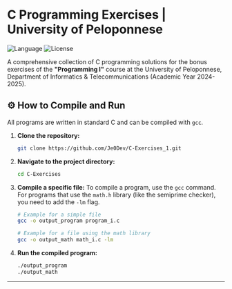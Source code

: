 # C Programming Exercises | University of Peloponnese

![Language](https://img.shields.io/badge/Language-C-blue.svg)
![License](https://img.shields.io/badge/License-MIT-yellow.svg)

A comprehensive collection of C programming solutions for the bonus exercises of the **"Programming I"** course at the University of Peloponnese, Department of Informatics & Telecommunications (Academic Year 2024-2025).

## ⚙️ How to Compile and Run

All programs are written in standard C and can be compiled with `gcc`.

1.  **Clone the repository:**
    ```bash
    git clone https://github.com/Je0Dev/C-Exercises_1.git
    ```

2.  **Navigate to the project directory:**
    ```bash
    cd C-Exercises
    ```

3.  **Compile a specific file:**
    To compile a program, use the `gcc` command. For programs that use the `math.h` library (like the semiprime checker), you need to add the `-lm` flag.
    ```bash
    # Example for a simple file
    gcc -o output_program program_i.c

    # Example for a file using the math library
    gcc -o output_math math_i.c -lm
    ```

4.  **Run the compiled program:**
    ```bash
    ./output_program
    ./output_math
    ```

---
